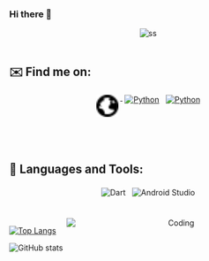 ### Hi there 👋

<!--
**mehmettarall/mehmettarall** is a ✨ _special_ ✨ repository because its `README.md` (this file) appears on your GitHub profile.

Here are some ideas to get you started:

- 🔭 I’m currently working on ...
- 🌱 I’m currently learning ...
- 👯 I’m looking to collaborate on ...
- 🤔 I’m looking for help with ...
- 💬 Ask me about ...
- 📫 How to reach me: ...
- 😄 Pronouns: ...
- ⚡ Fun fact: ...
-->
<div align="center"><img src="https://images.hdqwalls.com/wallpapers/miami-sunset-artistic-4k-nk.jpg" alt="ss" /></div>

<br/>

## ✉️ Find me on:


<p align="center">
 <a href="https://github.com/mehmettarall?tab=repositories" target="_blank" rel="noopener noreferrer"> <img src="https://raw.githubusercontent.com/iconic/open-iconic/master/svg/globe.svg" alt="Python" height="40" style="vertical-align:top; margin:4px"> </a>
 <a href="https://www.linkedin.com/in/mehmetarall/" target="_blank" rel="noopener noreferrer"> <img src="https://cdn.jsdelivr.net/npm/simple-icons@v3/icons/linkedin.svg" alt="Python" height="40" style="vertical-align:top; margin:4px"></a>
 <a href="mehmetaral06@gmail.com"> <img src="https://cdn.jsdelivr.net/npm/simple-icons@v3/icons/gmail.svg" alt="Python" height="40" style="vertical-align:top; margin:4px"></a>
</p>

<br />
 <br />

## 🧰 Languages and Tools:
<p align="center">
  <img src="https://dartpad.dev/pictures/logo_flutter.png" alt="Dart" height="40" style="vertical-align:top; margin:4px">
  <img src="https://www.donanimhaber.com/images/images/haber/122251/340x1912xgoogle-android-studio-4-0-i-yayinladi.jpg" alt="Android Studio" height="40" style="vertical-align:top; margin:4px">
  
  
<br />
  <br />
  <br />
  
  
  
  <img align="right" alt="Coding" width="400" src="https://miro.medium.com/max/1400/0*a3sQqcmd4umodyjD">
  
  [![Top Langs](https://github-readme-stats.vercel.app/api/top-langs/?username=mehmettarall&layout=dark)](https://github.com/anuraghazra/github-readme-stats)
  
  ![GitHub stats](https://github-readme-stats.vercel.app/api?username=mehmettarall&show_icons=true&theme=tokyonight)
